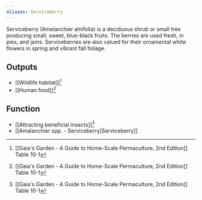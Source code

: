 ```yaml
---
aliases: Serviceberry
---
```

Serviceberry (Amelanchier alnifolia) is a deciduous shrub or small tree producing small, sweet, blue-black fruits. The berries are used fresh, in pies, and jams. Serviceberries are also valued for their ornamental white flowers in spring and vibrant fall foliage.
## Outputs
- [[Wildlife habitat]][^1]
- [[Human food]][^1]
## Function
- [[Attracting beneficial insects]][^1]
- [[Amalanchier spp. - Serviceberry|Serviceberry]]

[^1]: [[Gaia's Garden - A Guide to Home-Scale Permaculture, 2nd Edition]] Table 10-1